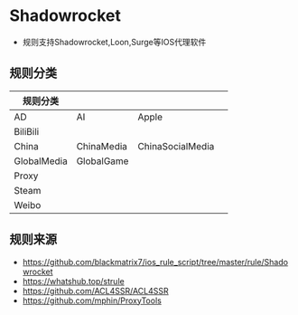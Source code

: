 # Shadowrocket
- 规则支持Shadowrocket,Loon,Surge等IOS代理软件

## 规则分类

| 规则分类        |            |                  |     |
| ----------- | ---------- | ---------------- | --- |
| AD          | AI         | Apple            |     |
| BiliBili    |            |                  |     |
| China       | ChinaMedia | ChinaSocialMedia |     |
| GlobalMedia | GlobalGame |                  |     |
| Proxy       |            |                  |     |
| Steam       |            |                  |     |
| Weibo       |            |                  |     |

## 规则来源
- https://github.com/blackmatrix7/ios_rule_script/tree/master/rule/Shadowrocket
- https://whatshub.top/strule
- https://github.com/ACL4SSR/ACL4SSR
- https://github.com/mphin/ProxyTools

